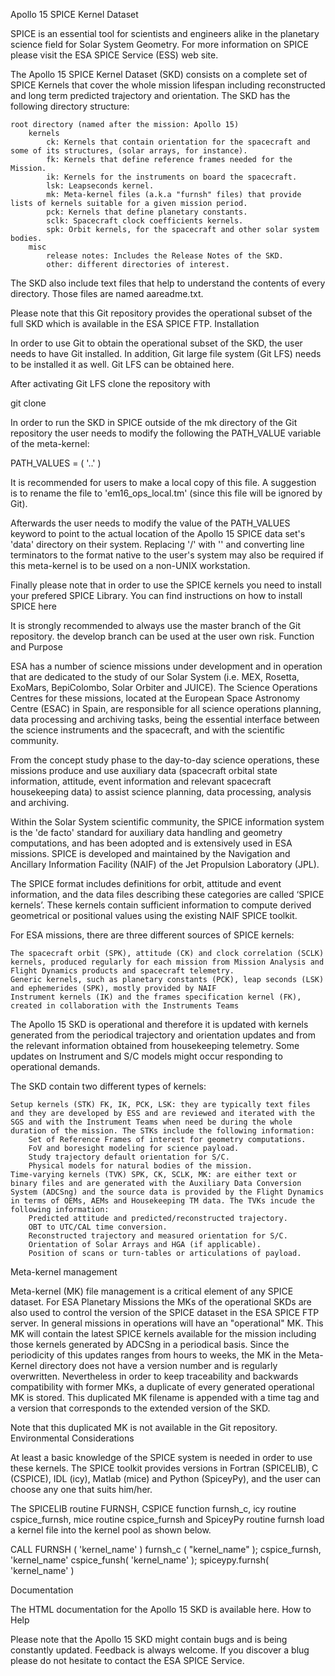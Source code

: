 Apollo 15 SPICE Kernel Dataset

SPICE is an essential tool for scientists and engineers alike in the planetary science field for Solar System Geometry. For more information on SPICE please visit the ESA SPICE Service (ESS) web site.

The Apollo 15 SPICE Kernel Dataset (SKD) consists on a complete set of SPICE Kernels that cover the whole mission lifespan including reconstructed and long term predicted trajectory and orientation. The SKD has the following directory structure:

    root directory (named after the mission: Apollo 15)
        kernels
            ck: Kernels that contain orientation for the spacecraft and some of its structures, (solar arrays, for instance).
            fk: Kernels that define reference frames needed for the Mission.
            ik: Kernels for the instruments on board the spacecraft.
            lsk: Leapseconds kernel.
            mk: Meta-kernel files (a.k.a "furnsh" files) that provide lists of kernels suitable for a given mission period.
            pck: Kernels that define planetary constants.
            sclk: Spacecraft clock coefficients kernels.
            spk: Orbit kernels, for the spacecraft and other solar system bodies.
        misc
            release notes: Includes the Release Notes of the SKD.
            other: different directories of interest.

The SKD also include text files that help to understand the contents of every directory. Those files are named aareadme.txt.

Please note that this Git repository provides the operational subset of the full SKD which is available in the ESA SPICE FTP.
Installation

In order to use Git to obtain the operational subset of the SKD, the user needs to have Git installed. In addition, Git large file system (Git LFS) needs to be installed it as well. Git LFS can be obtained here.

After activating Git LFS clone the repository with

git clone

In order to run the SKD in SPICE outside of the mk directory of the Git repository the user needs to modify the following the PATH_VALUE variable of the meta-kernel:

PATH_VALUES       = ( '..' )

It is recommended for users to make a local copy of this file. A suggestion is to rename the file to 'em16_ops_local.tm' (since this file will be ignored by Git).

Afterwards the user needs to modify the value of the PATH_VALUES keyword to point to the actual location of the Apollo 15 SPICE data set's 'data' directory on their system. Replacing '/' with '' and converting line terminators to the format native to the user's system may also be required if this meta-kernel is to be used on a non-UNIX workstation.

Finally please note that in order to use the SPICE kernels you need to install your prefered SPICE Library. You can find instructions on how to install SPICE here

It is strongly recommended to always use the master branch of the Git repository. the develop branch can be used at the user own risk.
Function and Purpose

ESA has a number of science missions under development and in operation that are dedicated to the study of our Solar System (i.e. MEX, Rosetta, ExoMars, BepiColombo, Solar Orbiter and JUICE). The Science Operations Centres for these missions, located at the European Space Astronomy Centre (ESAC) in Spain, are responsible for all science operations planning, data processing and archiving tasks, being the essential interface between the science instruments and the spacecraft, and with the scientific community.

From the concept study phase to the day-to-day science operations, these missions produce and use auxiliary data (spacecraft orbital state information, attitude, event information and relevant spacecraft housekeeping data) to assist science planning, data processing, analysis and archiving.

Within the Solar System scientific community, the SPICE information system is the 'de facto' standard for auxiliary data handling and geometry computations, and has been adopted and is extensively used in ESA missions. SPICE is developed and maintained by the Navigation and Ancillary Information Facility (NAIF) of the Jet Propulsion Laboratory (JPL).

The SPICE format includes definitions for orbit, attitude and event information, and the data files describing these categories are called ‘SPICE kernels’. These kernels contain sufficient information to compute derived geometrical or positional values using the existing NAIF SPICE toolkit.

For ESA missions, there are three different sources of SPICE kernels:

    The spacecraft orbit (SPK), attitude (CK) and clock correlation (SCLK) kernels, produced regularly for each mission from Mission Analysis and Flight Dynamics products and spacecraft telemetry.
    Generic kernels, such as planetary constants (PCK), leap seconds (LSK) and ephemerides (SPK), mostly provided by NAIF
    Instrument kernels (IK) and the frames specification kernel (FK), created in collaboration with the Instruments Teams

The Apollo 15 SKD is operational and therefore it is updated with kernels generated from the periodical trajectory and orientation updates and from the relevant information obtained from housekeeping telemetry. Some updates on Instrument and S/C models might occur responding to operational demands.

The SKD contain two different types of kernels:

    Setup kernels (STK) FK, IK, PCK, LSK: they are typically text files and they are developed by ESS and are reviewed and iterated with the SGS and with the Instrument Teams when need be during the whole duration of the mission. The STKs include the following information:
        Set of Reference Frames of interest for geometry computations.
        FoV and boresight modeling for science payload.
        Study trajectory default orientation for S/C.
        Physical models for natural bodies of the mission.
    Time-varying kernels (TVK) SPK, CK, SCLK, MK: are either text or binary files and are generated with the Auxiliary Data Conversion System (ADCSng) and the source data is provided by the Flight Dynamics in terms of OEMs, AEMs and Housekeeping TM data. The TVKs incude the following information:
        Predicted attitude and predicted/reconstructed trajectory.
        OBT to UTC/CAL time conversion.
        Reconstructed trajectory and measured orientation for S/C.
        Orientation of Solar Arrays and HGA (if applicable).
        Position of scans or turn-tables or articulations of payload.

Meta-kernel management

Meta-kernel (MK) file management is a critical element of any SPICE dataset. For ESA Planetary Missions the MKs of the operational SKDs are also used to control the version of the SPICE dataset in the ESA SPICE FTP server. In general missions in operations will have an "operational" MK. This MK will contain the latest SPICE kernels available for the mission including those kernels generated by ADCSng in a periodical basis. Since the periodicity of this updates ranges from hours to weeks, the MK in the Meta-Kernel directory does not have a version number and is regularly overwritten. Nevertheless in order to keep traceability and backwards compatibility with former MKs, a duplicate of every generated operational MK is stored. This duplicated MK filename is appended with a time tag and a version that corresponds to the extended version of the SKD.

Note that this duplicated MK is not available in the Git repository.
Environmental Considerations

At least a basic knowledge of the SPICE system is needed in order to use these kernels. The SPICE toolkit provides versions in Fortran (SPICELIB), C (CSPICE), IDL (icy), Matlab (mice) and Python (SpiceyPy), and the user can choose any one that suits him/her.

The SPICELIB routine FURNSH, CSPICE function furnsh_c, icy routine cspice_furnsh, mice routine cspice_furnsh and SpiceyPy routine furnsh load a kernel file into the kernel pool as shown below.

CALL FURNSH  ( 'kernel_name' )
furnsh_c     ( "kernel_name" );
cspice_furnsh, 'kernel_name'
cspice_funsh( 'kernel_name' );
spiceypy.furnsh( 'kernel_name' )

Documentation

The HTML documentation for the Apollo 15 SKD is available here.
How to Help

Please note that the Apollo 15 SKD might contain bugs and is being constantly updated. Feedback is always welcome. If you discover a blug please do not hesitate to contact the ESA SPICE Service.
